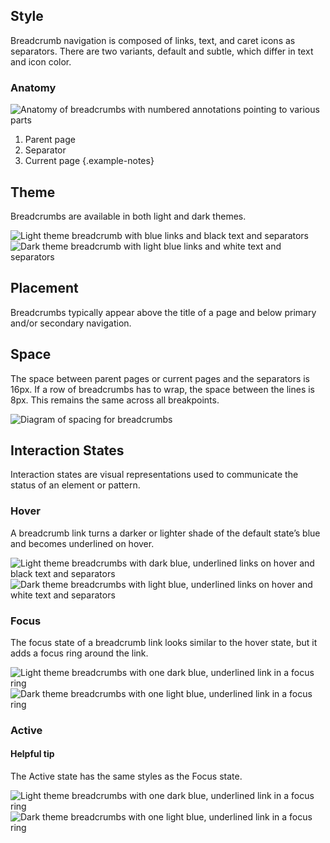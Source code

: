 ## Style

Breadcrumb navigation is composed of links, text, and caret icons as separators. There are two variants, default and subtle, which differ in text and icon color.

### Anatomy

<uxdot-example width-adjustment="295px">
  <img src="{{ '../breadcrumbs-anatomy.svg'  | url }}" alt="Anatomy of breadcrumbs with numbered annotations pointing to various parts">
</uxdot-example>

1) Parent page
2) Separator
3) Current page
   {.example-notes}

## Theme

Breadcrumbs are available in both light and dark themes.

<div class="grid xs-two-columns">
  <uxdot-example width-adjustment="40px">
    <img src="{{ '../breadcrumb-theme-light.svg'  | url }}" alt="Light theme breadcrumb with blue links and black text and separators">
  </uxdot-example>

  <uxdot-example width-adjustment="40px">
    <img src="{{ '../breadcrumb-theme-dark.svg'  | url }}" alt="Dark theme breadcrumb with light blue links and white text and separators">
  </uxdot-example>
</div>

## Placement

Breadcrumbs typically appear above the title of a page and below primary and/or secondary navigation.

<!--ADD IMAGE-->

## Space

The space between parent pages or current pages and the separators is 16px. If a row of breadcrumbs has to wrap, the space between the lines is 8px. This remains the same across all breakpoints.

<uxdot-example width-adjustment="162px">
 <img  src="{{ '../breadcrumb-space.svg' | url }}" alt="Diagram of spacing for breadcrumbs"  />
</uxdot-example>

## Interaction States

Interaction states are visual representations used to communicate the status of an element or pattern.

### Hover

A breadcrumb link turns a darker or lighter shade of the default state’s blue and becomes underlined on hover.

<div class="grid xs-two-columns">
  <uxdot-example width-adjustment="40px">
    <img src="{{ '../breadcrumb-hover-light.svg'  | url }}" alt="Light theme breadcrumbs with dark blue, underlined links on hover and black text and separators">
  </uxdot-example>

  <uxdot-example width-adjustment="40px">
    <img src="{{ '../breadcrumb-hover-dark.svg'  | url }}" alt="Dark theme breadcrumbs with light blue, underlined links on hover and white text and separators">
  </uxdot-example>
</div>

### Focus

The focus state of a breadcrumb link looks similar to the hover state, but it adds a focus ring around the link.

<div class="grid xs-two-columns">
  <uxdot-example width-adjustment="40px">
    <img src="{{ '../breadcrumb-focus-light.svg'  | url }}" alt="Light theme breadcrumbs with one dark blue, underlined link in a focus ring">
  </uxdot-example>

  <uxdot-example width-adjustment="40px">
    <img src="{{ '../breadcrumb-focus-dark.svg'  | url }}" alt="Dark theme breadcrumbs with one light blue, underlined link in a focus ring">
  </uxdot-example>
</div>

### Active

<rh-alert state="info">
  <h4 slot="header">Helpful tip</h4>
  <p>The Active state has the same styles as the Focus state.</p>
</rh-alert>

<div class="grid xs-two-columns">
  <uxdot-example width-adjustment="40px">
    <img src="{{ '../breadcrumb-active-light.svg'  | url }}" alt="Light theme breadcrumbs with one dark blue, underlined link in a focus ring">
  </uxdot-example>

  <uxdot-example width-adjustment="40px">
    <img src="{{ '../breadcrumb-active-dark.svg'  | url }}" alt="Dark theme breadcrumbs with one light blue, underlined link in a focus ring">
  </uxdot-example>
</div>



